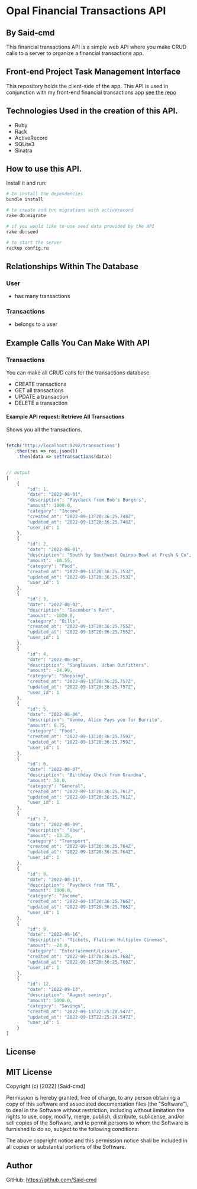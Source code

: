 # Opal Financial Transactions API
## By Said-cmd
This financial transactions API is a simple web API where you make CRUD calls to a server to organize a financial transactions app.

## Front-end Project Task Management Interface

This repository holds the client-side of the app. This API is used in conjunction with my front-end financial transactions app [see the repo](https://github.com/Said-cmd/Opal-client)

## Technologies Used in the creation of this API.

- Ruby
- Rack
- ActiveRecord
- SQLite3
- Sinatra

## How to use this API.

Install it and run:

```sh
# to install the dependencies 
bundle install

# to create and run migrations with activerecord
rake db:migrate

# if you would like to use seed data provided by the API
rake db:seed

# to start the server
rackup config.ru
```

## Relationships Within The Database

### User

- has many transactions

### Transactions

- belongs to a user

## Example Calls You Can Make With API

### Transactions

You can make all CRUD calls for the transactions database.

- CREATE transactions
- GET all transactions
- UPDATE a transaction
- DELETE a transaction

#### Example API request: Retrieve All Transactions

Shows you all the transactions.

```js

fetch('http://localhost:9292/transactions')
   .then(res => res.json())
    .then(data => setTransactions(data))


// output
[
    {
        "id": 1,
        "date": "2022-08-01",
        "description": "Paycheck from Bob's Burgers",
        "amount": 1000.0,
        "category": "Income",
        "created_at": "2022-09-13T20:36:25.748Z",
        "updated_at": "2022-09-13T20:36:25.748Z",
        "user_id": 1
    },
    {
        "id": 2,
        "date": "2022-08-01",
        "description": "South by Southwest Quinoa Bowl at Fresh & Co",
        "amount": -10.55,
        "category": "Food",
        "created_at": "2022-09-13T20:36:25.753Z",
        "updated_at": "2022-09-13T20:36:25.753Z",
        "user_id": 1
    },
    {
        "id": 3,
        "date": "2022-08-02",
        "description": "December's Rent",
        "amount": -1020.0,
        "category": "Bills",
        "created_at": "2022-09-13T20:36:25.755Z",
        "updated_at": "2022-09-13T20:36:25.755Z",
        "user_id": 1
    },
    {
        "id": 4,
        "date": "2022-08-04",
        "description": "Sunglasses, Urban Outfitters",
        "amount": -24.99,
        "category": "Shopping",
        "created_at": "2022-09-13T20:36:25.757Z",
        "updated_at": "2022-09-13T20:36:25.757Z",
        "user_id": 1
    },
    {
        "id": 5,
        "date": "2022-08-06",
        "description": "Venmo, Alice Pays you for Burrito",
        "amount": 8.75,
        "category": "Food",
        "created_at": "2022-09-13T20:36:25.759Z",
        "updated_at": "2022-09-13T20:36:25.759Z",
        "user_id": 1
    },
    {
        "id": 6,
        "date": "2022-08-07",
        "description": "Birthday Check from Grandma",
        "amount": 50.0,
        "category": "General",
        "created_at": "2022-09-13T20:36:25.761Z",
        "updated_at": "2022-09-13T20:36:25.761Z",
        "user_id": 1
    },
    {
        "id": 7,
        "date": "2022-08-09",
        "description": "Uber",
        "amount": -13.25,
        "category": "Transport",
        "created_at": "2022-09-13T20:36:25.764Z",
        "updated_at": "2022-09-13T20:36:25.764Z",
        "user_id": 1
    },
    {
        "id": 8,
        "date": "2022-08-11",
        "description": "Paycheck from TFL",
        "amount": 1000.0,
        "category": "Income",
        "created_at": "2022-09-13T20:36:25.766Z",
        "updated_at": "2022-09-13T20:36:25.766Z",
        "user_id": 1
    },
    {
        "id": 9,
        "date": "2022-08-16",
        "description": "Tickets, Flatiron Multiplex Cinemas",
        "amount": -24.0,
        "category": "Entertainment/Leisure",
        "created_at": "2022-09-13T20:36:25.768Z",
        "updated_at": "2022-09-13T20:36:25.768Z",
        "user_id": 1
    },
    {
        "id": 12,
        "date": "2022-09-13",
        "description": "August savings",
        "amount": 5000.0,
        "category": "Savings",
        "created_at": "2022-09-13T22:25:28.547Z",
        "updated_at": "2022-09-13T22:25:28.547Z",
        "user_id": 1
    }
]
```
## License

## MIT License

Copyright (c) [2022] [Said-cmd]

Permission is hereby granted, free of charge, to any person obtaining a copy of this software and associated documentation files (the "Software"), to deal in the Software without restriction, including without limitation the rights to use, copy, modify, merge, publish, distribute, sublicense, and/or sell copies of the Software, and to permit persons to whom the Software is furnished to do so, subject to the following conditions:

The above copyright notice and this permission notice shall be included in all copies or substantial portions of the Software.

## Author

GitHub: https://github.com/Said-cmd

